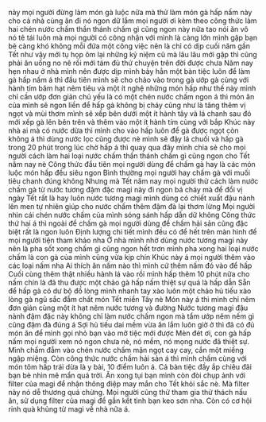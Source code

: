 này mọi người đừng làm món gà luộc nữa mà thử làm món gà hấp nấm này cho cả nhà cùng ăn đi nó ngon dữ lắm mọi người ơi kèm theo công thức làm hai chén nước chấm thần thánh chấm gì cũng ngon này nữa tao nói ăn vô nó tê tái luôn mà mọi người có công nhận với mình là càng lớn mình gặp bạn bè càng khó không mỗi đứa một công việc nên là chỉ có dịp cuối năm gần Tết như vậy mới tụ họp ôm lại những kỷ niệm cũ mà lâu lâu mới gặp thì cũng phải ăn uống no nê rồi mới tám đủ thứ chuyện trên đời được chưa Năm nay hẹn nhau ở nhà mình nên được dịp mình bày hẳn một bàn tiệc luôn để làm gà hấp nấm á thì đầu tiên mình sẽ cho chảo vào trong gà ướp gà cùng với hành tím băm hạt nêm tiêu và một ít nghệ những món hấp như thế này mình chỉ cần ướp đơn giản chủ yếu là có một chén nước chấm ngon á thì món ăn của mình sẽ ngon liền để hấp gà không bị cháy cũng như là tăng thêm vị ngọt và mùi thơm mình sẽ xếp bên dưới một ít hành tây và lá chanh sau đó mới xếp gà lên bên trên và thêm vào một ít hành tím cùng với bắp Khúc này nhà ai mà có nước dừa thì mình cho vào hấp luôn để gà được ngọt còn không á thì dùng nước lọc cũng được nè mình sẽ đậy lá chuối và hấp gà trong 20 phút trong lúc chờ hấp á thì quay qua đây mình chia sẻ cho mọi người cách làm hai loại nước chấm thần thánh chấm gì cũng ngon cho Tết năm nay nè Công thức đầu tiên mọi người dùng để chấm gà hay là các món luộc món hấp đều siêu ngon Bình thường mọi người hay chấm gà với muối tiêu chanh đúng không Nhưng mà Tết năm nay mọi người thử cách làm nước chấm gà từ nước tương đậm đặc magi này đi ngon bá cháy mà để đổi vị ngày Tết rất là hay luôn nước tương magi mình dùng có chiết xuất đậu nành lên men tự nhiên giúp cho nước chấm thêm đậm đà lại thơm lừng Mọi người nhìn cái chén nước chấm của mình sóng sánh hấp dẫn dữ không Công thức thứ hai á thì ngoài để chấm gà mọi người dùng để chấm hải sản cũng đặc biệt rất là ngon luôn Định lượng chi tiết mình đều có để hết trên màn hình để mọi người tiện tham khảo nha Ở nhà mình nhờ dùng nước tương magi này nên là pha sốt xong chấm gì cũng ngon hết trơn mình pha xong hai loại nước chấm là con gà của mình cũng vừa kịp chín Khúc này á mọi người thêm vào các loại nấm nha Ai thích ăn nấm nào thì mình cứ thêm nấm đó vào để hấp Cuối cùng thêm thật nhiều hành lá vào rồi mình hấp thêm 10 phút nữa cho nấm chín là đã thu được một chảo gà hấp nấm thiệt sự quá là hấp dẫn Sẵn để hấp gà có dư bộ đồ lòng mình nhanh tay xào luôn một chảo hủ tiếu xào lòng gà ngũ sắc đẫm chất món Tết miền Tây nè Món này á thì mình chỉ nêm đơn giản cùng một ít hạt nêm nước tương và đường Nước tương magi đậu nành đậm đặc này không chỉ làm nước chấm ngon mà tẩm ướp nêm nếm gì cũng đậm đà đúng á Sợi hủ tiếu dai mềm vừa ăn lắm luôn giờ ở thì đã có đủ món ăn để mình gọi nhỏ bạn vào mở tiệc mới được Mèn đét ơi, con gà hấp nấm mọi người xem nó ngon chưa nè, nó mềm, nó mọng nước đã thiệt sự. Mình chấm đẫm vào chén nước chấm mặn ngọt cay cay, cắn một miếng ngập miệng. Còn công thức nước chấm hải sản á thì mình chấm cùng với món tôm hấp trái dừa là y bài, 10 điểm luôn á. Cả bàn tiệc đầy ắp chiêu đãi bạn bè nhìn mê mẩn quá trời. Ăn xong tụi bạn mình còn đòi chụp ảnh với filter của magi để nhận thông điệp may mắn cho Tết khỏi sắc nè. Mà filter này nó dễ thương quá chừng. Mọi người cũng thử tham gia thử thách nấu ăn, sử dụng filter của magi để gắn kết tình bạn keo sơn nha. Còn có cơ hội rinh quà khủng từ magi về nhà nữa á.